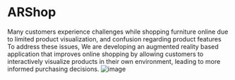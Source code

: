 # ARShop
 Many customers experience challenges while shopping furniture online due to limited product visualization, and confusion regarding product features To address these issues, We are developing an augmented reality based application that improves online shopping by allowing customers to interactively visualize products in their own environment, leading to more informed purchasing decisions.
![image](https://github.com/user-attachments/assets/421b7fb1-2bda-4f89-bba7-8fb0b5124bd5)

